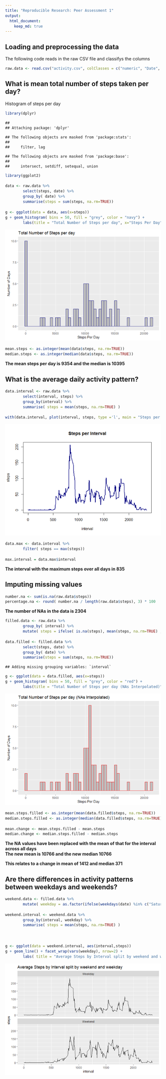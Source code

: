 ```yaml
---
title: "Reproducible Research: Peer Assessment 1"
output: 
  html_document:
    keep_md: true
---
```



## Loading and preprocessing the data

The following code reads in the raw CSV file and classifys the columns


```r
raw.data <- read.csv("activity.csv", colClasses = c("numeric", "Date", "numeric"))
```

## What is mean total number of steps taken per day?

Histogram of steps per day 


```r
library(dplyr)
```

```
## 
## Attaching package: 'dplyr'
```

```
## The following objects are masked from 'package:stats':
## 
##     filter, lag
```

```
## The following objects are masked from 'package:base':
## 
##     intersect, setdiff, setequal, union
```

```r
library(ggplot2)

data <- raw.data %>%
        select(steps, date) %>%
        group_by( date) %>%
        summarise(steps = sum(steps, na.rm=TRUE))
 
g <- ggplot(data = data, aes(x=steps)) 
g + geom_histogram( bins = 50, fill = "grey", color = "navy") +
        labs(title = "Total Number of Steps per day", x="Steps Per Day", y ="Number of Days")
```

![](PA1_template_files/figure-html/meansteps-1.png)<!-- -->

```r
mean.steps <- as.integer(mean(data$steps, na.rm=TRUE))
median.steps <- as.integer(median(data$steps, na.rm=TRUE))
```

**The mean steps per day is 9354 and the median is 10395**

## What is the average daily activity pattern?


```r
data.interval <- raw.data %>%
        select(interval, steps) %>%
        group_by(interval) %>%
        summarise( steps = mean(steps, na.rm=TRUE) )

with(data.interval, plot(interval, steps, type ='l', main = "Steps per Interval", col = "navy", lwd=2))
```

![](PA1_template_files/figure-html/unnamed-chunk-1-1.png)<!-- -->

```r
data.max <- data.interval %>%
        filter( steps == max(steps))

max.interval = data.max$interval
```

**The interval with the maximum steps over all days in 835**

## Imputing missing values


```r
number.na <- sum(is.na(raw.data$steps))
percentage.na <- round( number.na / length(raw.data$steps), 3) * 100
```

**The number of NAs in the data is 2304**


```r
filled.data <- raw.data %>%
        group_by( interval) %>%
        mutate( steps = ifelse( is.na(steps), mean(steps, na.rm=TRUE) , steps ))

data.filled <- filled.data %>%
        select(steps, date) %>%
        group_by( date) %>%
        summarise(steps = sum(steps, na.rm=TRUE))
```

```
## Adding missing grouping variables: `interval`
```

```r
g <- ggplot(data = data.filled, aes(x=steps)) 
g + geom_histogram( bins = 50, fill = "grey", color = "red") +
        labs(title = "Total Number of Steps per day (NAs Interpolated)", x="Steps Per Day", y ="Number of Days")
```

![](PA1_template_files/figure-html/unnamed-chunk-3-1.png)<!-- -->

```r
mean.steps.filled <- as.integer(mean(data.filled$steps, na.rm=TRUE))
median.steps.filled <- as.integer(median(data.filled$steps, na.rm=TRUE))

mean.change <- mean.steps.filled - mean.steps
median.change <- median.steps.filled - median.steps
```

**The NA values have been replaced with the mean of that for the interval across all days**  
**The new mean is 10766 and the new median 10766**

**This relates to a change in mean of 1412 and median 371**



## Are there differences in activity patterns between weekdays and weekends?


```r
weekend.data <- filled.data %>%
        mutate( weekday = as.factor(ifelse(weekdays(date) %in% c("Saturday", "Sunday"), "Weekend", "Weekday"  )  ))

weekend.interval <- weekend.data %>%
        group_by(interval, weekday) %>%
        summarise( steps = mean(steps, na.rm=TRUE) )



g <- ggplot(data = weekend.interval, aes(interval,steps))
g + geom_line() + facet_wrap(vars(weekday), nrow=2) +
        labs( title = "Average Steps by Interval split by weekend and weekday")
```

![](PA1_template_files/figure-html/unnamed-chunk-4-1.png)<!-- -->


